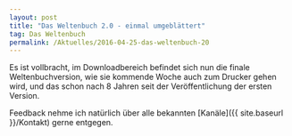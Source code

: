 ```yaml
---
layout: post
title: "Das Weltenbuch 2.0 - einmal umgeblättert"
tag: Das Weltenbuch
permalink: /Aktuelles/2016-04-25-das-weltenbuch-20
---
```


Es ist vollbracht, im Downloadbereich befindet sich nun die finale Weltenbuchversion, wie sie kommende Woche auch zum Drucker gehen wird, und das schon nach 8 Jahren seit der Veröffentlichung der ersten Version.

Feedback nehme ich natürlich über alle bekannten [Kanäle]({{ site.baseurl }}/Kontakt) gerne entgegen.
